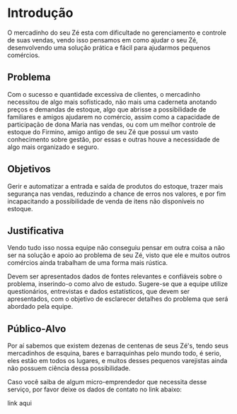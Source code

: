 # Introdução

O mercadinho do seu Zé esta com dificultade no gerenciamento e controle de suas vendas, vendo isso pensamos em como ajudar o seu Zé, desenvolvendo uma solução prática e fácil para ajudarmos pequenos comércios.

## Problema
Com o sucesso e quantidade excessiva de clientes, o mercadinho necessitou de algo mais sofisticado, não mais uma caderneta anotando preços e demandas de estoque, algo que abrisse a possibilidade de familiares e amigos ajudarem no comércio, assim como a capacidade de participação de dona Maria nas vendas, ou com um melhor controle de estoque do Firmino, amigo antigo de seu Zé que possui um vasto conhecimento sobre gestão, por essas e outras houve a necessidade de algo mais organizado e seguro.

## Objetivos

Gerir e automatizar a entrada e saída de produtos do estoque, trazer mais segurança nas vendas, reduzindo a chance de erros nos valores, e por fim incapacitando a possibilidade de venda de itens não disponíveis no estoque.
 
## Justificativa

Vendo tudo isso nossa equipe não conseguiu pensar em outra coisa a não ser na solução e apoio ao problema de seu Zé, visto que ele e muitos outros comércios ainda trabalham de uma forma mais rústica.

Devem ser apresentados dados de fontes relevantes e confiáveis sobre o problema, inserindo-o como alvo de estudo. Sugere-se que a equipe utilize questionários, entrevistas e dados estatísticos, que devem ser apresentados, com o objetivo de esclarecer detalhes do problema que será abordado pela equipe.

## Público-Alvo

Por aí sabemos que existem dezenas de centenas de seus Zé's, tendo seus mercadinhos de esquina, bares e barraquinhas pelo mundo todo, é serio, eles estão em todos os lugares, e muitos desses pequenos varejistas ainda não possuem ciência dessa possibilidade.

Caso você saiba de algum micro-emprendedor que necessita desse serviço, por favor deixe os dados de contato no link abaixo: 

link aqui
